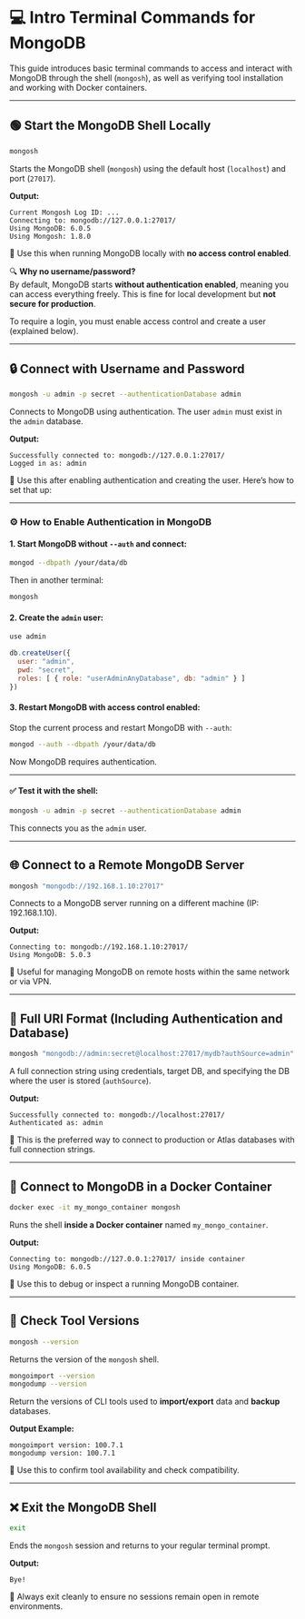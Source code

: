 # 💻 Intro Terminal Commands for MongoDB

This guide introduces basic terminal commands to access and interact with MongoDB through the shell (`mongosh`), as well as verifying tool installation and working with Docker containers.

---

## 🟢 Start the MongoDB Shell Locally

```bash
mongosh
```

Starts the MongoDB shell (`mongosh`) using the default host (`localhost`) and port (`27017`).

**Output:**

```
Current Mongosh Log ID: ...
Connecting to: mongodb://127.0.0.1:27017/
Using MongoDB: 6.0.5
Using Mongosh: 1.8.0
```

📌 Use this when running MongoDB locally with **no access control enabled**.

🔍 **Why no username/password?**  
By default, MongoDB starts **without authentication enabled**, meaning you can access everything freely. This is fine for local development but **not secure for production**.

To require a login, you must enable access control and create a user (explained below).

---

## 🔒 Connect with Username and Password

```bash
mongosh -u admin -p secret --authenticationDatabase admin
```

Connects to MongoDB using authentication. The user `admin` must exist in the `admin` database.

**Output:**

```
Successfully connected to: mongodb://127.0.0.1:27017/
Logged in as: admin
```

📌 Use this after enabling authentication and creating the user. Here’s how to set that up:

---

### ⚙️ How to Enable Authentication in MongoDB

#### 1. Start MongoDB **without** `--auth` and connect:

```bash
mongod --dbpath /your/data/db
```

Then in another terminal:

```bash
mongosh
```

#### 2. Create the `admin` user:

```js
use admin

db.createUser({
  user: "admin",
  pwd: "secret",
  roles: [ { role: "userAdminAnyDatabase", db: "admin" } ]
})
```

#### 3. Restart MongoDB **with access control enabled**:

Stop the current process and restart MongoDB with `--auth`:

```bash
mongod --auth --dbpath /your/data/db
```

Now MongoDB requires authentication.

---

#### ✅ Test it with the shell:

```bash
mongosh -u admin -p secret --authenticationDatabase admin
```

This connects you as the `admin` user.

---

## 🌐 Connect to a Remote MongoDB Server

```bash
mongosh "mongodb://192.168.1.10:27017"
```

Connects to a MongoDB server running on a different machine (IP: 192.168.1.10).

**Output:**

```
Connecting to: mongodb://192.168.1.10:27017/
Using MongoDB: 5.0.3
```

📌 Useful for managing MongoDB on remote hosts within the same network or via VPN.

---

## 🔧 Full URI Format (Including Authentication and Database)

```bash
mongosh "mongodb://admin:secret@localhost:27017/mydb?authSource=admin"
```

A full connection string using credentials, target DB, and specifying the DB where the user is stored (`authSource`).

**Output:**

```
Successfully connected to: mongodb://localhost:27017/
Authenticated as: admin
```

📌 This is the preferred way to connect to production or Atlas databases with full connection strings.

---

## 🐳 Connect to MongoDB in a Docker Container

```bash
docker exec -it my_mongo_container mongosh
```

Runs the shell **inside a Docker container** named `my_mongo_container`.

**Output:**

```
Connecting to: mongodb://127.0.0.1:27017/ inside container
Using MongoDB: 6.0.5
```

📌 Use this to debug or inspect a running MongoDB container.

---

## 🧪 Check Tool Versions

```bash
mongosh --version
```

Returns the version of the `mongosh` shell.

```bash
mongoimport --version
mongodump --version
```

Return the versions of CLI tools used to **import/export** data and **backup** databases.

**Output Example:**

```
mongoimport version: 100.7.1
mongodump version: 100.7.1
```

📌 Use this to confirm tool availability and check compatibility.

---

## ❌ Exit the MongoDB Shell

```bash
exit
```

Ends the `mongosh` session and returns to your regular terminal prompt.

**Output:**

```
Bye!
```

📌 Always exit cleanly to ensure no sessions remain open in remote environments.
